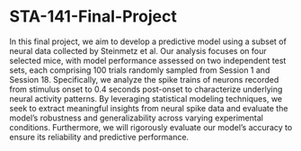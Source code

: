 # STA-141-Final-Project
In this final project, we aim to develop a predictive model using a subset of neural data collected by Steinmetz et al. Our analysis focuses on four selected mice, with model performance assessed on two independent test sets, each comprising 100 trials randomly sampled from Session 1 and Session 18. Specifically, we analyze the spike trains of neurons recorded from stimulus onset to 0.4 seconds post-onset to characterize underlying neural activity patterns. By leveraging statistical modeling techniques, we seek to extract meaningful insights from neural spike data and evaluate the model’s robustness and generalizability across varying experimental conditions. Furthermore, we will rigorously evaluate our model’s accuracy to ensure its reliability and predictive performance.
